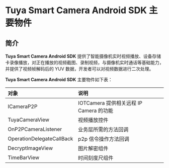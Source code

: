 # Tuya Smart Camera Android SDK 主要物件



## 简介

**Tuya Smart Camera Android SDK** 提供了智能摄像机实时视频播放、设备存储卡录像播放，对正在播放的视频截图、录制视频，与摄像机实时通话等基础能力，并提供了视频帧解码后的 YUV 数据，开发者可以对视频数据进行二次处理。

**Tuya Smart Camera Android SDK** 主要物件如下表：


| 对象                    |说明 |
| :----------------------- | :----------------------------- |
| ICameraP2P                 | IOTCamera 提供相关远程 IP Camera 的功能 |
| TuyaCameraView          |                         视频播放控件 |
| OnP2PCameraListener |                 业务层所需的方法回调 |
| OperationDelegateCallBack |                p2p 信令操作方法回调 |
| DecryptImageView |                 图片解密组件 |
| TimeBarView |                 时间刻度尺组件 |

